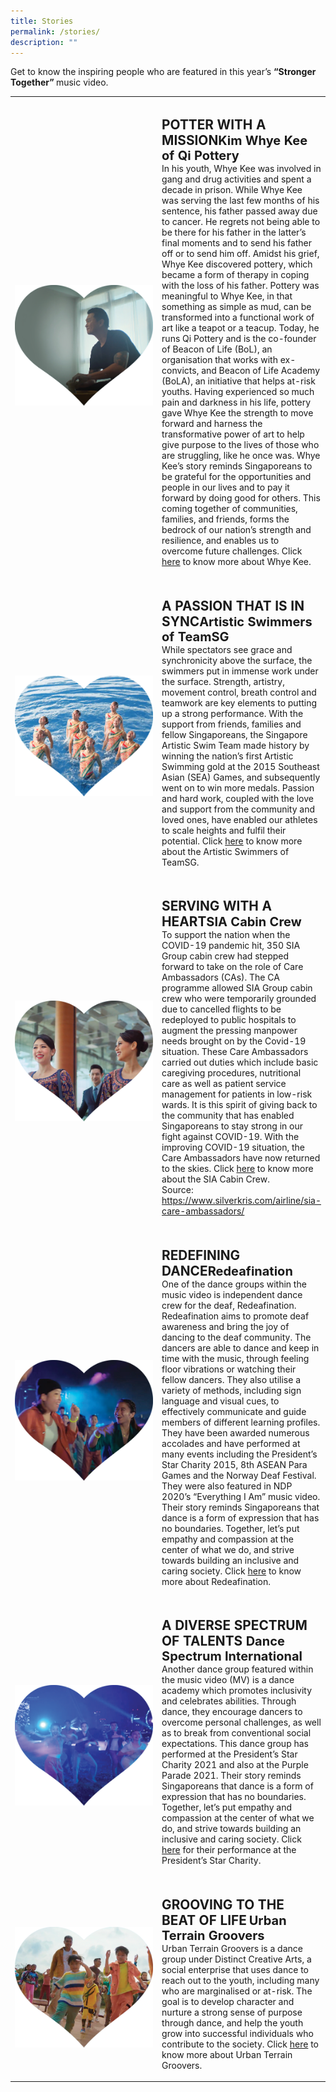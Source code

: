 ```yaml
---
title: Stories
permalink: /stories/
description: ""
---
```

<style>
   @media all and (max-width: 768px) {
   tr {
   width: 92vw !important;
   display: flex;
   flex-direction: column;
   align-items: center;
   }
   td {
   width: 87% !important;
   }
   td p {
   padding-right: 0px !important;
   padding-left: 0px !important;
   }
   }
</style>
Get to know the inspiring people who are featured in this year’s <strong>“Stronger Together” </strong> music video.
<table>
   <tbody>
      <tr>
         <td style="width: 240px; padding-top:2rem;"><img src="/images/KWK Pottery 2.png" alt="image"></td>
         <td style="padding-top: 2rem">
            <b class="red-text" style="font-size: 1.3rem; margin-bottom: 1rem">POTTER WITH A MISSION</b><b class="red-text" style="font-size: 1.25rem">Kim Whye Kee of Qi Pottery</b>
            <p style="margin-top: 0px">In his youth, Whye Kee was involved in gang and drug activities and spent a decade in prison. While Whye Kee was serving the last few months of his sentence, his father passed away due to cancer. He regrets not being able to be there for his father in the latter’s final moments and to send his father off or to send him off. Amidst his grief, Whye Kee discovered pottery, which became a form of therapy in coping with the loss of his father. Pottery was meaningful to Whye Kee, in that something as simple as mud, can be transformed into a functional work of art like a teapot or a teacup. Today, he runs Qi Pottery and is the co-founder of Beacon of Life (BoL), an organisation that works with ex-convicts, and Beacon of Life Academy (BoLA), an initiative that helps at-risk youths. Having experienced so much pain and darkness in his life, pottery gave Whye Kee the strength to move forward and harness the transformative power of art to help give purpose to the lives of those who are struggling, like he once was. Whye Kee’s story reminds Singaporeans to be grateful for the opportunities and people in our lives and to pay it forward by doing good for others. This coming together of communities, families, and friends, forms the bedrock of our nation’s strength and resilience, and enables us to overcome future challenges.  Click <a href="https://www.youtube.com/watch?v=t8WpLo8NGaI&t=27s">here</a> to know more about Whye Kee.</p>
         </td>
      </tr>
      <tr>
         <td style="width: 240px; padding-top:2rem;"><img src="/images/NDP22 Website 30May20222.png" alt="image"></td>
         <td  style="padding-top: 2rem">
            <b class="red-text" style="font-size: 1.3rem; margin-bottom: 1rem">A PASSION THAT IS IN SYNC</b><b class="red-text" style="font-size: 1.25rem">Artistic Swimmers of TeamSG</b>
            <p style="margin-top: 0px">While spectators see grace and synchronicity above the surface, the swimmers put in immense work under the surface. Strength, artistry, movement control, breath control and teamwork are key elements to putting up a strong performance. With the support from friends, families and fellow Singaporeans, the Singapore Artistic Swim Team made history by winning the nation’s first Artistic Swimming gold at the 2015 Southeast Asian (SEA) Games, and subsequently went on to win more medals. Passion and hard work, coupled with the love and support from the community and loved ones, have enabled our athletes to scale heights and fulfil their potential.  Click <a href="https://www.youtube.com/watch?v=7hssohRs6FQ">here</a> to know more about the Artistic Swimmers of TeamSG.
            </p>
         </td>
      </tr>
      <tr>
         <td style="width: 240px; padding-top:2rem;"><img src="/images/NDP22 Website 30May2022.png" alt="image"></td>
         <td  style="padding-top: 2rem">
            <b class="red-text" style="font-size: 1.3rem; margin-bottom: 1rem">SERVING WITH A HEART</b><b class="red-text" style="font-size: 1.25rem">SIA Cabin Crew</b>
            <p style="margin-top: 0px">To support the nation when the COVID-19 pandemic hit, 350 SIA Group cabin crew had stepped forward to take on the role of Care Ambassadors (CAs). The CA programme allowed SIA Group cabin crew who were temporarily grounded due to cancelled flights to be redeployed to public hospitals to augment the pressing manpower needs brought on by the Covid-19 situation. These Care Ambassadors carried out duties which include basic caregiving procedures, nutritional care as well as patient service management for patients in low-risk wards. It is this spirit of giving back to the community that has enabled Singaporeans to stay strong in our fight against COVID-19. With the improving COVID-19 situation, the Care Ambassadors have now returned to the skies. Click <a href="https://www.youtube.com/watch?v=hi5S-91bw1s">here</a> to know more about the SIA Cabin Crew.<br>
               Source: <a href="https://www.silverkris.com/airline/sia-care-ambassadors/">https://www.silverkris.com/airline/sia-care-ambassadors/</a> 
            </p>
         </td>
      </tr>
      <tr>
         <td style="width: 240px; padding-top:2rem;"><img src="/images/Stories - Redeafination.png" alt="image"></td>
         <td  style="padding-top: 2rem">
            <b class="red-text" style="font-size: 1.3rem; margin-bottom: 1rem">REDEFINING DANCE</b><b class="red-text" style="font-size: 1.25rem">Redeafination</b>
            <p style="margin-top: 0px">One of the dance groups within the music video is independent dance crew for the deaf, Redeafination. Redeafination aims to promote deaf awareness and bring the joy of dancing to the deaf community. The dancers are able to dance and keep in time with the music, through feeling floor vibrations or watching their fellow dancers. They also utilise a variety of methods, including sign language and visual cues, to effectively communicate and guide members of different learning profiles. They have been awarded numerous accolades and have performed at many events including the President’s Star Charity 2015, 8th ASEAN Para Games and the Norway Deaf Festival. They were also featured in NDP 2020’s “Everything I Am” music video. Their story reminds Singaporeans that dance is a form of expression that has no boundaries. Together, let’s put empathy and compassion at the center of what we do, and strive towards building an inclusive and caring society. Click <a href="https://www.youtube.com/watch?v=WGd7mDZe5Io">here</a> to know more about Redeafination.</p>
         </td>
      </tr>
      <tr>
         <td style="width: 240px; padding-top:2rem;"><img src="/images/Stories - Dance Spectrum.png" alt="image"></td>
         <td  style="padding-top: 2rem">
            <b class="red-text" style="font-size: 1.3rem; margin-bottom: 1rem">A DIVERSE SPECTRUM OF TALENTS </b>
            <b class="red-text" style="font-size: 1.25rem">Dance Spectrum International</b>
            <p style="margin-top: 0px">Another dance group featured within the music video (MV) is a dance academy which promotes inclusivity and celebrates abilities. Through dance, they encourage dancers to overcome personal challenges, as well as to break from conventional social expectations. This dance group has performed at the President’s Star Charity 2021 and also at the Purple Parade 2021. Their story reminds Singaporeans that dance is a form of expression that has no boundaries. Together, let’s put empathy and compassion at the center of what we do, and strive towards building an inclusive and caring society. Click <a href="https://www.youtube.com/watch?v=WE7VcR9XouQ">here</a> for their performance at the President’s Star Charity. 
            </p>
         </td>
      </tr>
      <tr>
         <td style="width: 240px; padding-top:2rem;"><img src="/images/Stories - UTG.png" alt="image"></td>
         <td  style="padding-top: 2rem">
            <b class="red-text" style="font-size: 1.3rem; margin-bottom: 1rem">GROOVING TO THE BEAT OF LIFE</b>
            <b class="red-text" style="font-size: 1.25rem">Urban Terrain Groovers</b>
            <p style="margin-top: 0px">Urban Terrain Groovers is a dance group under Distinct Creative Arts, a social enterprise that uses dance to reach out to the youth, including many who are marginalised or at-risk. The goal is to develop character and nurture a strong sense of purpose through dance, and help the youth grow into successful individuals who contribute to the society. Click <a href="https://www.distinctcreativearts.com/about-us">here</a> to know more about Urban Terrain Groovers.</p>
         </td>
      </tr>
   </tbody>
</table>